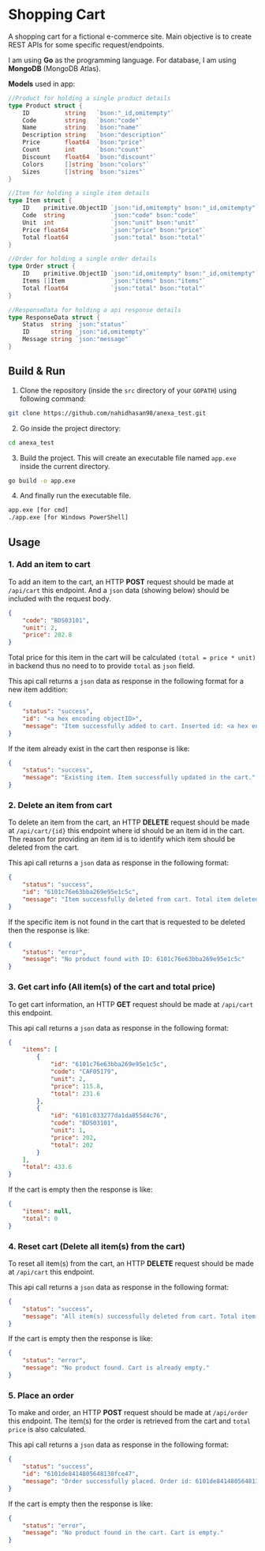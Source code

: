 # Shopping Cart

A shopping cart for a fictional e-commerce site. Main objective is to create REST APIs for some specific request/endpoints.

I am using **Go** as the programming language. For database, I am using **MongoDB** (MongoDB Atlas).

**Models** used in app:

```go
//Product for holding a single product details
type Product struct {
	ID          string   `bson:"_id,omitempty"`
	Code        string   `bson:"code"`
	Name        string   `bson:"name"`
	Description string   `bson:"description"`
	Price       float64  `bson:"price"`
	Count       int      `bson:"count"`
	Discount    float64  `bson:"discount"`
	Colors      []string `bson:"colors"`
	Sizes       []string `bson:"sizes"`
}

//Item for holding a single item details
type Item struct {
	ID    primitive.ObjectID `json:"id,omitempty" bson:"_id,omitempty"`
	Code  string             `json:"code" bson:"code"`
	Unit  int                `json:"unit" bson:"unit"`
	Price float64            `json:"price" bson:"price"`
	Total float64            `json:"total" bson:"total"`
}

//Order for holding a single order details
type Order struct {
	ID    primitive.ObjectID `json:"id,omitempty" bson:"_id,omitempty"`
	Items []Item             `json:"items" bson:"items"`
	Total float64            `json:"total" bson:"total"`
}

//ResponseData for holding a api response details
type ResponseData struct {
	Status  string `json:"status"`
	ID      string `json:"id,omitempty"`
	Message string `json:"message"`
}
```


## Build & Run

1. Clone the repository (inside the `src` directory of your `GOPATH`) using following command:

```bash
git clone https://github.com/nahidhasan98/anexa_test.git
```
2. Go inside the project directory:

```bash
cd anexa_test
```

3. Build the project. This will create an executable file named `app.exe` inside the current directory.

```bash
go build -o app.exe
```

4. And finally run the executable file.

```bash
app.exe [for cmd]
./app.exe [for Windows PowerShell]
```

## Usage

### 1. Add an item to cart

To add an item to the cart, an HTTP **POST** request should be made at `/api/cart` this endpoint. And a `json` data (showing below) should be included with the request body.

```json
{
	"code": "BDS03101",
	"unit": 2,
	"price": 202.8
}
```

Total price for this item in the cart will be calculated `(total = price * unit)` in backend thus no need to to provide `total` as `json` field.

This api call returns a `json` data as response in the following format for a new item addition:

```json
{
    "status": "success",
    "id": "<a hex encoding objectID>",
    "message": "Item successfully added to cart. Inserted id: <a hex encoding objectID>"
}
```

If the item already exist in the cart then response is like:

```json
{
    "status": "success",
    "message": "Existing item. Item successfully updated in the cart."
}
```

### 2. Delete an item from cart

To delete an item from the cart, an HTTP **DELETE** request should be made at `/api/cart/{id}` this endpoint where id should be an item id in the cart. The reason for providing an item id is to identify which item should be deleted from the cart.

This api call returns a `json` data as response in the following format:

```json
{
    "status": "success",
    "id": "6101c76e63bba269e95e1c5c",
    "message": "Item successfully deleted from cart. Total item deleted: 1"
}
```

If the specific item is not found in the cart that is requested to be deleted then the response is like:

```json
{
    "status": "error",
    "message": "No product found with ID: 6101c76e63bba269e95e1c5c"
}
```

### 3. Get cart info (All item(s) of the cart and total price)

To get cart information, an HTTP **GET** request should be made at `/api/cart` this endpoint.

This api call returns a `json` data as response in the following format:

```json
{
    "items": [
        {
            "id": "6101c76e63bba269e95e1c5c",
            "code": "CAF05179",
            "unit": 2,
            "price": 115.8,
            "total": 231.6
        },
        {
            "id": "6101c833277da1da855d4c76",
            "code": "BDS03101",
            "unit": 1,
            "price": 202,
            "total": 202
        }
    ],
    "total": 433.6
}
```

If the cart is empty then the response is like:

```json
{
    "items": null,
    "total": 0
}
```

### 4. Reset cart (Delete all item(s) from the cart)

To reset all item(s) from the cart, an HTTP **DELETE** request should be made at `/api/cart` this endpoint.

This api call returns a `json` data as response in the following format:

```json
{
    "status": "success",
    "message": "All item(s) successfully deleted from cart. Total item(s) deleted: 2"
}
```

If the cart is empty then the response is like:

```json
{
    "status": "error",
    "message": "No product found. Cart is already empty."
}
```

### 5. Place an order

To make and order, an HTTP **POST** request should be made at `/api/order` this endpoint. The item(s) for the order is retrieved from the cart and `total price` is also calculated.

This api call returns a `json` data as response in the following format:

```json
{
    "status": "success",
    "id": "6101de8414805648138fce47",
    "message": "Order successfully placed. Order id: 6101de8414805648138fce47"
}
```

If the cart is empty then the response is like:

```json
{
    "status": "error",
    "message": "No product found in the cart. Cart is empty."
}
```